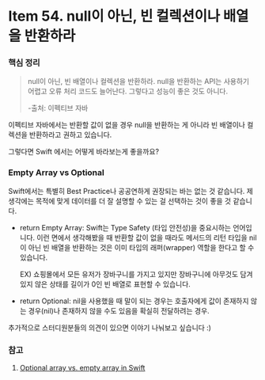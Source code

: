 # Item 54. null이 아닌, 빈 컬렉션이나 배열을 반환하라



### 핵심 정리

> null이 아닌, 빈 배열이나 컬렉션을 반환하라. null을 반환하는 API는 사용하기 어렵고 오류 처리 코드도 늘어난다. 그렇다고 성능이 좋은 것도 아니다.
>
> -출처: 이펙티브 자바



이펙티브 자바에서는 반환할 값이 없을 경우 null을 반환하는 게 아니라 빈 배열이나 컬렉션을 반환하라고 권하고 있습니다.

그렇다면 Swift 에서는 어떻게 바라보는게 좋을까요?

### Empty Array vs Optional

Swift에서는 특별히 Best Practice나 공공연하게 권장되는 바는 없는 것 같습니다. 제 생각에는 목적에 맞게 데이터를 더 잘 설명할 수 있는 걸 선택하는 것이 좋을 것 같습니다.

* return Empty Array: 
  Swift는 Type Safety (타입 안전성)을 중요시하는 언어입니다. 이런 면에서 생각해봤을 때 반환할 값이 없을 때라도 메서드의 리턴 타입을 nil이 아닌 빈 배열을 반환하는 것은 이미 타입의 래퍼(wrapper) 역할을 한다고 할 수 있습니다.
  
  EX) 쇼핑몰에서 모든 유저가 장바구니를 가지고 있지만 장바구니에 아무것도 담겨있지 않은 상태를 길이가 0인 빈 배열로 표현할 수 있습니다.

* return Optional: 
  nil을 사용했을 때 말이 되는 경우는 호출자에게 값이 존재하지 않는 경우(nil)나 존재하지 않을 수도 있음을 확실히 전달하려는 경우. 

추가적으로 스터디원분들의 의견이 있으면 이야기 나눠보고 싶습니다 :)

### 참고

1. [Optional array vs. empty array in Swift](https://stackoverflow.com/questions/26811787/optional-array-vs-empty-array-in-swift)
